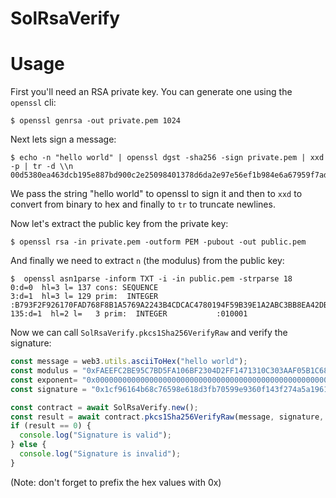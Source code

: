 
# SolRsaVerify

# Usage

First you'll need an RSA private key. You can generate one using the
`openssl` cli:


    $ openssl genrsa -out private.pem 1024


Next lets sign a message:


    $ echo -n "hello world" | openssl dgst -sha256 -sign private.pem | xxd -p | tr -d \\n
    00d5380ea463dcb195e887bd900c2e25098401378d6da2e97e56ef1b984e6a67959f7adc662727e0c1e3ea3580caecba6a69925eec3704413e2192b0ff40f4711d424e4e1ecc6128534a2527c04bb1576c4582a589559a8ff9ad2bfd5f09f856dfefd90cd0464dee63f7b10d0b5ef69c389bc4ef4a9d35254fcad5ad246cc6a3%


We pass the string "hello world" to openssl to sign it and then to `xxd` to
convert from binary to hex and finally to `tr` to truncate newlines.

Now let's extract the public key from the private key:


    $ openssl rsa -in private.pem -outform PEM -pubout -out public.pem


And finally we need to extract `n` (the modulus) from the public key:


    $  openssl asn1parse -inform TXT -i -in public.pem -strparse 18
    0:d=0  hl=3 l= 137 cons: SEQUENCE
    3:d=1  hl=3 l= 129 prim:  INTEGER           :B793F2F926170FAD768F8B1A5769A2243B4CDCAC4780194F59B39E1A2ABC3BB8EA42DB495D17BEC7F7072A11ED4FA510E75A7886A5DB6F71B7AFCA0090CA079889D18AF0669829ED29A8E21D0C09BD19CAAF2FE2CC8121BFC5687AC6698E3022F468A481426486CAD263BE1A119491E034A6E1AB78F19C066D4145A50F9ECFF7
    135:d=1  hl=2 l=   3 prim:  INTEGER           :010001


Now we can call `SolRsaVerify.pkcs1Sha256VerifyRaw` and verify the signature:

````javascript
const message = web3.utils.asciiToHex("hello world");
const modulus = "0xFAEEFC2BE95C7BD5FA106BF2304D2FF1471310C303AAF05B1C68BB205564E3B7195C162002B3BB2D529AEFBD48FB810A978F047F87978DCC28680A56692A396ECF92A69BE1B78031ECB0FE0B0E4B37FC1837A7696499A30142F435745D15ADDE7A1201C6DA20FF797A9B1492464BB6FDB18BBF50AFCC48881566EC1CD3298795";
const exponent= "0x0000000000000000000000000000000000000000000000000000000000000000000000000000000000000000000000000000000000000000000000000000000000000000000000000000000000000000000000000000000000000000000000000000000000000000000000000000000000000000000000000000000000010001";
const signature = "0x1cf96164b68c76598e618d3fb70599e9360f143f274a5a19616068482afb4ab9529e59457fee16b60494dfcfbbc637cb8af5ba6396afc1851158909382cb4294269778085ba3c4cba01aba3ed44599f9f3e64da57750e78c2c38bd3f2f03984d62b6506252f612e43d4d1040ae4da685b050fe27d9cb6457f8269cf17d385536";

const contract = await SolRsaVerify.new();
const result = await contract.pkcs1Sha256VerifyRaw(message, signature, exponent, modulus);
if (result == 0) {
  console.log("Signature is valid");
} else {
  console.log("Signature is invalid");
}
````

(Note: don't forget to prefix the hex values with 0x)
